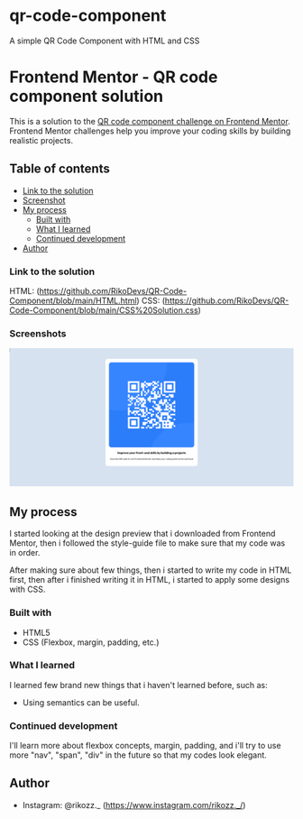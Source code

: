 # qr-code-component
A simple QR Code Component with HTML and CSS

# Frontend Mentor - QR code component solution

This is a solution to the [QR code component challenge on Frontend Mentor](https://www.frontendmentor.io/challenges/qr-code-component-iux_sIO_H). Frontend Mentor challenges help you improve your coding skills by building realistic projects. 

## Table of contents
- [Link to the solution](#Link-to-the-solution)
- [Screenshot](#screenshot)
- [My process](#my-process)
  - [Built with](#built-with)
  - [What I learned](#what-i-learned)
  - [Continued development](#continued-development)
- [Author](#author)



### Link to the solution
HTML: (https://github.com/RikoDevs/QR-Code-Component/blob/main/HTML.html)
CSS: (https://github.com/RikoDevs/QR-Code-Component/blob/main/CSS%20Solution.css)


### Screenshots
![](./Final.PNG)


## My process

I started looking at the design preview that i downloaded from Frontend Mentor, then i followed the style-guide file to make sure that my code was in order. 

After making sure about few things, then i started to write my code in HTML first, then after i finished writing it in HTML, i started to apply some designs with CSS.

### Built with

- HTML5 
- CSS (Flexbox, margin, padding, etc.)


### What I learned

I learned few brand new things that i haven't learned before, such as: 

- Using semantics can be useful.


### Continued development

I'll learn more about flexbox concepts, margin, padding, and i'll try to use more "nav", "span", "div" in the future so that my codes look elegant.


## Author

- Instagram: @rikozz._ (https://www.instagram.com/rikozz._/)
